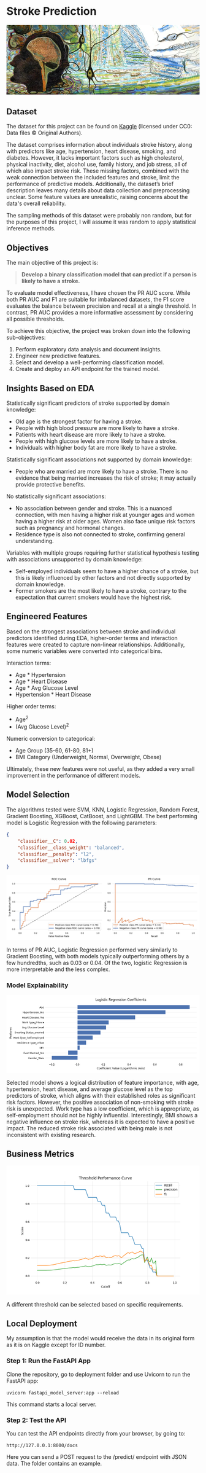 # Stroke Prediction

![header](pictures/header.png)

## Dataset

The dataset for this project can be found on [Kaggle](https://www.kaggle.com/datasets/fedesoriano/stroke-prediction-dataset) (licensed under CC0: Data files © Original Authors).

The dataset comprises information about individuals stroke history, along with predictors like age, hypertension, heart disease, smoking, and diabetes. However, it lacks important factors such as high cholesterol, physical inactivity, diet, alcohol use, family history, and job stress, all of which also impact stroke risk. These missing factors, combined with the weak connection between the included features and stroke, limit the performance of predictive models. Additionally, the dataset’s brief description leaves many details about data collection and preprocessing unclear. Some feature values are unrealistic, raising concerns about the data's overall reliability.

The sampling methods of this dataset were probably non random, but for the purposes of this project, I will assume it was random to apply statistical inference methods.

## Objectives

The main objective of this project is:

> **Develop a binary classification model that can predict if a person is likely to have a stroke.**

To evaluate model effectiveness, I have chosen the PR AUC score. While both PR AUC and F1 are suitable for imbalanced datasets, the F1 score evaluates the balance between precision and recall at a single threshold. In contrast, PR AUC provides a more informative assessment by considering all possible thresholds.

To achieve this objective, the project was broken down into the following sub-objectives:

1. Perform exploratory data analysis and document insights.
2. Engineer new predictive features.
3. Select and develop a well-performing classification model.
4. Create and deploy an API endpoint for the trained model.

## Insights Based on EDA

Statistically significant predictors of stroke supported by domain knowledge:

- Old age is the strongest factor for having a stroke.
- People with high blood pressure are more likely to have a stroke.
- Patients with heart disease are more likely to have a stroke.
- People with high glucose levels are more likely to have a stroke.
- Individuals with higher body fat are more likely to have a stroke.

Statistically significant associations not supported by domain knowledge:

- People who are married are more likely to have a stroke. There is no evidence that being married increases the risk of stroke; it may actually provide protective benefits.

No statistically significant associations:

- No association between gender and stroke. This is a nuanced connection, with men having a higher risk at younger ages and women having a higher risk at older ages. Women also face unique risk factors such as pregnancy and hormonal changes.
- Residence type is also not connected to stroke, confirming general understanding.

Variables with multiple groups requiring further statistical hypothesis testing with associations unsupported by domain knowledge:

- Self-employed individuals seem to have a higher chance of a stroke, but this is likely influenced by other factors and not directly supported by domain knowledge.
- Former smokers are the most likely to have a stroke, contrary to the expectation that current smokers would have the highest risk.

## Engineered Features

Based on the strongest associations between stroke and individual predictors identified during EDA, higher-order terms and interaction features were created to capture non-linear relationships. Additionally, some numeric variables were converted into categorical bins.

Interaction terms:
- Age * Hypertension
- Age * Heart Disease
- Age * Avg Glucose Level
- Hypertension * Heart Disease

Higher order terms:
- Age<sup>2</sup>
- (Avg Glucose Level)<sup>2</sup>

Numeric conversion to categorical:
- Age Group (35-60, 61-80, 81+)
- BMI Category (Underweight, Normal, Overweight, Obese)

Ultimately, these new features were not useful, as they added a very small improvement in the performance of different models.

## Model Selection

The algorithms tested were SVM, KNN, Logistic Regression, Random Forest, Gradient Boosting, XGBoost, CatBoost, and LightGBM. The best performing model is Logistic Regression with the following parameters:

```json
{
    "classifier__C": 0.02,
    "classifier__class_weight": "balanced",
    "classifier__penalty": "l2",
    "classifier__solver": "lbfgs"
}

```

![ROC and PR curves](pictures/ROC_PR_curves.png)

In terms of PR AUC, Logistic Regression performed very similarly to Gradient Boosting, with both models typically outperforming others by a few hundredths, such as 0.03 or 0.04. Of the two, logistic Regression is more interpretable and the less complex.

### Model Explainability

![Regression_coefficients](pictures/logistic_regression_coefficients.png)

Selected model shows a logical distribution of feature importance, with age, hypertension, heart disease, and average glucose level as the top predictors of stroke, which aligns with their established roles as significant risk factors. However, the positive association of non-smoking with stroke risk is unexpected. Work type has a low coefficient, which is appropriate, as self-employment should not be highly influential. Interestingly, BMI shows a negative influence on stroke risk, whereas it is expected to have a positive impact. The reduced stroke risk associated with being male is not inconsistent with existing research.

## Business Metrics

<div align="center">
    <img src="pictures/threshold_performance_curves.png" alt="Threshold Performance" width="600">
</div>

A different threshold can be selected based on specific requirements.

## Local Deployment

My assumption is that the model would receive the data in its original form as it is on Kaggle except for ID number.

### Step 1: Run the FastAPI App

Clone the repository, go to deployment folder and use Uvicorn to run the FastAPI app:

```shell
uvicorn fastapi_model_server:app --reload
```
This command starts a local server.

### Step 2: Test the API

You can test the API endpoints directly from your browser, by going to:

```shell
http://127.0.0.1:8000/docs
```
Here you can send a POST request to the /predict/ endpoint with JSON data. The folder contains an example.
